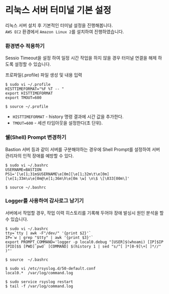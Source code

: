 # 리눅스 서버 터미널 기본 설정
리눅스 서버 설치 후 기본적인 터미널 설정을 진행해봅니다.  
`AWS EC2` 환경에서 `Amazon Linux 2`를 설치하여 진행하였습니다.

### 환경변수 적용하기
Sessio Timeout을 설정 하여 일정 시간 작업을 하지 않을 경우 터미널 연결을 해제 하도록 설정할 수 있습니다.

프로파일(.profile) 파일 생성 및 내용 입력
```shell
$ sudo vi ~/.profile
HISTTIMEFORMAT="%F %T -- "
export HISTTIMEFORMAT
export TMOUT=600 

$ source ~/.profile
```
* `HISTTIMEFORMAT` - history 명령 결과에 시간 값을 추가한다.
* `TMOUT=600` - 세션 타임아웃을 설정한다(초 단위).


### 쉘(Shell) Prompt 변경하기
Bastion 서버 등과 같이 서버를 구분해야하는 경우에 Shell Prompt를 설정하여 서버 관리자의 인적 장애를 예방할 수 있다.

```shell
$ sudo vi ~/.bashrc
USERNAME=BASTION
PS1='[\e[1;31m$USERNAME\e[0m][\e[1;32m\t\e[0m][\e[1;33m\u\e[0m@\e[1;36m\h\e[0m \w] \n\$ \[\033[00m\]'

$ source ~/.bashrc
```

### Logger를 사용하여 감사로그 남기기
서버에서 작업할 경우, 작업 이력 히스토리를 기록해 두어야 장애 발싱시 원인 분석을 할 수 있습니다.

```shell
$ sudo vi ~/.bashrc
tty=`tty | awk -F"/dev/" '{print $2}'`
IP=`w | grep "$tty" | awk '{print $3}'`
export PROMPT_COMMAND='logger -p local0.debug "[USER]$(whoami) [IP]$IP [PID]$$ [PWD]`pwd` [COMMAND] $(history 1 | sed "s/^[ ]*[0-9]\+[ ]*//" )"'

$ source  ~/.bashrc
```

```shell
$ sudo vi /etc/rsyslog.d/50-default.conf
local0.*  /var/log/command.log

$ sudo service rsyslog restart
$ tail -f /var/log/command.log
```